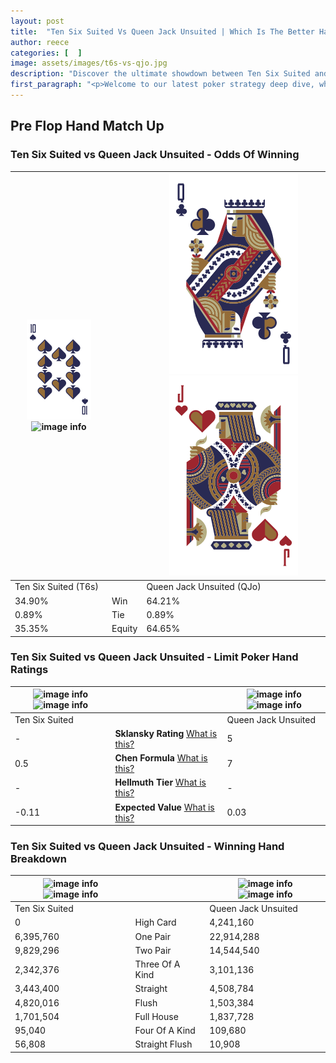 ```yaml
---
layout: post
title:  "Ten Six Suited Vs Queen Jack Unsuited | Which Is The Better Hand In Poker? A Complete Guide"
author: reece
categories: [  ]
image: assets/images/t6s-vs-qjo.jpg
description: "Discover the ultimate showdown between Ten Six Suited and Queen Jack Unsuited in poker! Uncover the odds, strategies, and scenarios where one hand triumphs over the other. Get ready to up your poker game with this thrilling analysis."
first_paragraph: "<p>Welcome to our latest poker strategy deep dive, where we're pitting two distinct hands against each other in a high-stakes showdown: Ten Six Suited vs Queen Jack Unsuited.</p><p>In the dynamic world of poker, every decision counts, and knowing which hand holds the upper hand is key to your success at the table.</p><p>In this article, we'll dissect these two hands, explore the scenarios where one dominates the other, and equip you with the knowledge to make strategic choices that can tip the odds in your favor.</p><p>Get ready to unravel the intriguing dynamics of these poker hands and elevate your game to new heights.</p>"
---
```




[comment]: # (sp0)

## Pre Flop Hand Match Up

<div class="table hand-ratings" markdown="1"> 



### Ten Six Suited vs Queen Jack Unsuited - Odds Of Winning


    
| ![image info](assets/images/hand1/T.png) ![image info](assets/images/hand1/6s.png) |  | ![image info](assets/images/hand2/Q.png) ![image info](assets/images/hand2/Jo.png) |
| -------- | -------- | -------- |
| Ten Six Suited (T6s) |  | Queen Jack Unsuited (QJo) |
| 34.90% | Win | 64.21% |
| 0.89% | Tie | 0.89% |
| 35.35% | Equity | 64.65% |




[comment]: # (sp1)



### Ten Six Suited vs Queen Jack Unsuited - Limit Poker Hand Ratings


    
| ![image info](https://www.riverpairs.com/assets/images/hand1/T.png) ![image info](https://www.riverpairs.com/assets/images/hand1/6s.png) |  | ![image info](https://www.riverpairs.com/assets/images/hand2/Q.png) ![image info](https://www.riverpairs.com/assets/images/hand2/Jo.png) |
| -------- | -------- | -------- |
| Ten Six Suited |  | Queen Jack Unsuited |
| - | **Sklansky Rating** [What is this?](/sklansky-rating-explained) | 5 |
| 0.5 | **Chen Formula** [What is this?](/chen-formula-explained) | 7 |
| - | **Hellmuth Tier** [What is this?](/Hellmuth-tier-explained) | - |
| -0.11 | **Expected Value** [What is this?](/expected-value-explained) | 0.03 |




[comment]: # (sp2)



### Ten Six Suited vs Queen Jack Unsuited - Winning Hand Breakdown


    
| ![image info](https://www.riverpairs.com/assets/images/hand1/T.png) ![image info](https://www.riverpairs.com/assets/images/hand1/6s.png) |  | ![image info](https://www.riverpairs.com/assets/images/hand2/Q.png) ![image info](https://www.riverpairs.com/assets/images/hand2/Jo.png) |
| -------- | -------- | -------- |
| Ten Six Suited |  | Queen Jack Unsuited |
| 0 | High Card | 4,241,160 |
| 6,395,760 | One Pair | 22,914,288 |
| 9,829,296 | Two Pair | 14,544,540 |
| 2,342,376 | Three Of A Kind | 3,101,136 |
| 3,443,400 | Straight | 4,508,784 |
| 4,820,016 | Flush | 1,503,384 |
| 1,701,504 | Full House | 1,837,728 |
| 95,040 | Four Of A Kind | 109,680 |
| 56,808 | Straight Flush | 10,908 |




[comment]: # (sp3)



</div>

[comment]: # (sp4)



[comment]: # (sp5)

